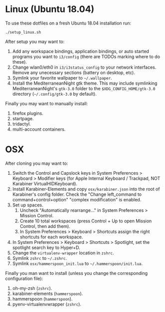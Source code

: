 # Linux (Ubuntu 18.04)

To use these dotfiles on a fresh Ubuntu 18.04 installation run:
```
./setup_linux.sh
```

After setup you may want to:

   1. Add any workspace bindings, application bindings, or auto started programs you want to `i3/config` (there are TODOs marking where to do these).
   1. Change wlan0/eth0 in `i3/i3status_config` to your network interfaces. Remove any unecessary sections (battery on desktop, etc).
   1. Symlink your favorite wallpaper to `~/.wallpaper`.
   1. Install the MediterraneanNight gtk theme. This may include symlinking MediterraneanNight's `gtk-3.0` folder to the `$XDG_CONFIG_HOME/gtk-3.0` directory (`~/.config/gtk-3.0` by default).

Finally you may want to manually install:

   1. firefox plugins.
   1. startpage.
   1. tridactyl.
   1. multi-account containers.

# OSX

After cloning you may want to:

   1. Switch the Control and Capslock keys in System Preferences > Keyboard > Modifier keys (for Apple Internal Keyboard / Trackpad, NOT Karabiner VirtualHIDKeyboard).
   1. Install Karabiner-Elements and copy `osx/karabiner.json` into the root of Karabiner's config folder. Check the "Change left_command to command+control+option" "complex modification" is enabled.
   1. Set up spaces.
       1. Uncheck "Automatically rearrange..." in System Preferences > Mission Control.
       1. Create 10 total workspaces (press Control + Up to open Mission Control, then add them).
       1. In System Preferences > Keyboard > Shortcuts assign the right shortcuts for each workspace.
   1. In System Preferences > Keyboard > Shortcuts > Spotlight, set the spotlight search key to Hyper+D.
   1. Change the `virtualenv-wrapper` location in `zshrc`.
   1. Symlink `zshrc` to `~/.zshrc`.
   1. Symlink `osx/hammerspoon_init.lua` to `~/.hammerspoon/init.lua`.

Finally you man want to install (unless you change the corresponding configuration file):

   1. oh-my-zsh (`zshrc`).
   1. karabiner-elements (`hammerspoon`).
   1. hammerspoon (`hammerspoon`).
   1. pyenv-virtualenvwrapper (`zshrc`).
